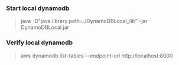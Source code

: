 ### Start local dynamodb 
> java -D"java.library.path=./DynamoDBLocal_lib" -jar DynamoDBLocal.jar

### Verify local dynamodb
> aws dynamodb list-tables --endpoint-url http://localhost:8000